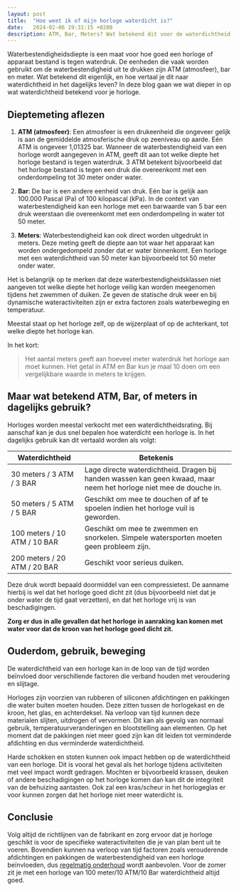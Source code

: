 ```yaml
---
layout: post
title:  "Hoe weet ik of mijn horloge waterdicht is?"
date:   2024-02-06 19:31:15 +0200
description: ATM, Bar, Meters? Wat betekend dit voor de waterdichtheid van je horloge? Deze tips helpen bij het bepalen van de waterdichtheid en of je wel kunt zwemmen, douchen, of onder water kan met je horloge.
---
```

Waterbestendigheidsdiepte is een maat voor hoe goed een horloge of apparaat bestand is tegen waterdruk. De eenheden die vaak worden gebruikt om de waterbestendigheid uit te drukken zijn ATM (atmosfeer), bar en meter. Wat betekend dit eigenlijk, en hoe vertaal je dit naar waterdichtheid in het dagelijks leven? In deze blog gaan we wat dieper in op wat waterdichtheid betekend voor je horloge.

## Dieptemeting aflezen

1. **ATM (atmosfeer)**: Een atmosfeer is een drukeenheid die ongeveer gelijk is aan de gemiddelde atmosferische druk op zeeniveau op aarde. Eén ATM is ongeveer 1,01325 bar. Wanneer de waterbestendigheid van een horloge wordt aangegeven in ATM, geeft dit aan tot welke diepte het horloge bestand is tegen waterdruk. 3 ATM betekent bijvoorbeeld dat het horloge bestand is tegen een druk die overeenkomt met een onderdompeling tot 30 meter onder water.

2. **Bar**: De bar is een andere eenheid van druk. Eén bar is gelijk aan 100.000 Pascal (Pa) of 100 kilopascal (kPa). In de context van waterbestendigheid kan een horloge met een barwaarde van 5 bar een druk weerstaan die overeenkomt met een onderdompeling in water tot 50 meter.

3. **Meters**: Waterbestendigheid kan ook direct worden uitgedrukt in meters. Deze meting geeft de diepte aan tot waar het apparaat kan worden ondergedompeld zonder dat er water binnenkomt. Een horloge met een waterdichtheid van 50 meter kan bijvoorbeeld tot 50 meter onder water.

Het is belangrijk op te merken dat deze waterbestendigheidsklassen niet aangeven tot welke diepte het horloge veilig kan worden meegenomen tijdens het zwemmen of duiken. Ze geven de statische druk weer en bij dynamische wateractiviteiten zijn er extra factoren zoals waterbeweging en temperatuur.

Meestal staat op het horloge zelf, op de wijzerplaat of op de achterkant, tot welke diepte het horloge kan.

In het kort:
> Het aantal meters geeft aan hoeveel meter waterdruk het horloge aan moet kunnen. Het getal in ATM en Bar kun je maal 10 doen om een vergelijkbare waarde in meters te krijgen.

## Maar wat betekend ATM, Bar, of meters in dagelijks gebruik?
Horloges worden meestal verkocht met een waterdichtheidsrating. Bij aanschaf kan je dus snel bepalen hoe waterdicht een horloge is. In het dagelijks gebruik kan dit vertaald worden als volgt:

| Waterdichtheid | Betekenis |
|---|---|
| 30 meters / 3 ATM / 3 BAR | Lage directe waterdichtheid. Dragen bij handen wassen kan geen kwaad, maar neem het horloge niet mee de douche in. |
| 50 meters / 5 ATM / 5 BAR | Geschikt om mee te douchen of af te spoelen indien het horloge vuil is geworden. |
| 100 meters / 10 ATM / 10 BAR | Geschikt om mee te zwemmen en snorkelen. Simpele watersporten moeten geen probleem zijn. |
| 200 meters / 20 ATM / 20 BAR | Geschikt voor serieus duiken. |

Deze druk wordt bepaald doormiddel van een compressietest. De aanname hierbij is wel dat het horloge goed dicht zit (dus bijvoorbeeld niet dat je onder water de tijd gaat verzetten), en dat het horloge vrij is van beschadigingen.

**Zorg er dus in alle gevallen dat het horloge in aanraking kan komen met water voor dat de kroon van het horloge goed dicht zit.**

## Ouderdom, gebruik, beweging
De waterdichtheid van een horloge kan in de loop van de tijd worden beïnvloed door verschillende factoren die verband houden met veroudering en slijtage.

Horloges zijn voorzien van rubberen of siliconen afdichtingen en pakkingen die water buiten moeten houden. Deze zitten tussen de horlogekast en de kroon, het glas, en achterdeksel. Na verloop van tijd kunnen deze materialen slijten, uitdrogen of vervormen. Dit kan als gevolg van normaal gebruik, temperatuurveranderingen en blootstelling aan elementen. Op het moment dat de pakkingen niet meer goed zijn kan dit leiden tot verminderde afdichting en dus verminderde waterdichtheid.

Harde schokken en stoten kunnen ook impact hebben op de waterdichtheid van een horloge. Dit is vooral het geval als het horloge tijdens activiteiten met veel impact wordt gedragen. Mochten er bijvoorbeeld krassen, deuken of andere beschadigingen op het horloge komen dan kan dit de integriteit van de behuizing aantasten. Ook zal een kras/scheur in het horlogeglas er voor kunnen zorgen dat het horloge niet meer waterdicht is. 

## Conclusie
Volg altijd de richtlijnen van de fabrikant en zorg ervoor dat je horloge geschikt is voor de specifieke wateractiviteiten die je van plan bent uit te voeren. Bovendien kunnen na verloop van tijd factoren zoals verouderende afdichtingen en pakkingen de waterbestendigheid van een horloge beïnvloeden, dus [regelmatig onderhoud](https://dikkeklok.nl/algemeen/onderhoud-automatisch-horloge) wordt aanbevolen. Voor de zomer zit je met een horloge van 100 meter/10 ATM/10 Bar waterdichtheid altijd goed.